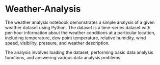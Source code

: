 # Weather-Analysis 
The weather analysis notebook demonstrates a simple analysis of a given weather dataset using Python. The dataset is a time-series dataset with per-hour information about the weather conditions at a particular location, including temperature, dew point temperature, relative humidity, wind speed, visibility, pressure, and weather description.

The analysis involves loading the dataset, performing basic data analysis functions, and answering various data analysis problems.
